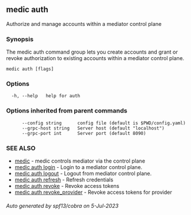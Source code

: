## medic auth

Authorize and manage accounts within a mediator control plane

### Synopsis

The medic auth command group lets you create accounts and grant or revoke
authorization to existing accounts within a mediator control plane.

```
medic auth [flags]
```

### Options

```
  -h, --help   help for auth
```

### Options inherited from parent commands

```
      --config string      config file (default is $PWD/config.yaml)
      --grpc-host string   Server host (default "localhost")
      --grpc-port int      Server port (default 8090)
```

### SEE ALSO

* [medic](medic.md)	 - medic controls mediator via the control plane
* [medic auth login](medic_auth_login.md)	 - Login to a mediator control plane.
* [medic auth logout](medic_auth_logout.md)	 - Logout from mediator control plane.
* [medic auth refresh](medic_auth_refresh.md)	 - Refresh credentials
* [medic auth revoke](medic_auth_revoke.md)	 - Revoke access tokens
* [medic auth revoke_provider](medic_auth_revoke_provider.md)	 - Revoke access tokens for provider

###### Auto generated by spf13/cobra on 5-Jul-2023
